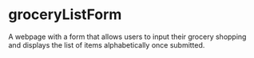# groceryListForm
A webpage with a form that allows users to input their grocery shopping and displays the list of items alphabetically once submitted.
